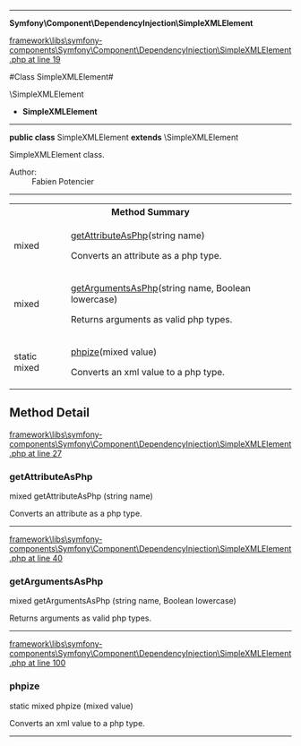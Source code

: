 

- - -

**Symfony\Component\DependencyInjection\SimpleXMLElement**


<a href="https://github.com/JeyDotC/Hirudo/blob/master/framework/libs/symfony-components/Symfony/Component/DependencyInjection/SimpleXMLElement.php#L19" target='_blank'>framework\libs\symfony-components\Symfony\Component\DependencyInjection\SimpleXMLElement.php at line 19</a>

#Class SimpleXMLElement#

\SimpleXMLElement
* **SimpleXMLElement**




- - -

<p><strong>public  class</strong> <span>SimpleXMLElement</span>
<strong>extends</strong> \SimpleXMLElement

</p>

<div class="comment" id="overview_description"><p>SimpleXMLElement class.</p></div>

<dl>
<dt>Author:</dt>
<dd>Fabien Potencier <fabien@symfony.com></dd>
</dl>


- - -

<table id="summary_method">
<tr><th colspan="2">Method Summary</th></tr>
<tr>
<td><span class='k'></span> <span class='nx'>mixed</span></td>
<td class="description"><p class="name"><a href="#getattributeasphp">getAttributeAsPhp</a>(string name)</p><p class="description">Converts an attribute as a php type.</p></td>
</tr>
<tr>
<td><span class='k'></span> <span class='nx'>mixed</span></td>
<td class="description"><p class="name"><a href="#getargumentsasphp">getArgumentsAsPhp</a>(string name, Boolean lowercase)</p><p class="description">Returns arguments as valid php types.</p></td>
</tr>
<tr>
<td><span class='k'>static </span> <span class='nx'>mixed</span></td>
<td class="description"><p class="name"><a href="#phpize">phpize</a>(mixed value)</p><p class="description">Converts an xml value to a php type.</p></td>
</tr>
</table>

<h2 id="detail_method">Method Detail</h2>

<a href="https://github.com/JeyDotC/Hirudo/blob/master/framework/libs/symfony-components/Symfony/Component/DependencyInjection/SimpleXMLElement.php#L27" target='_blank'>framework\libs\symfony-components\Symfony\Component\DependencyInjection\SimpleXMLElement.php at line 27</a>

<h3 id="getAttributeAsPhp()">getAttributeAsPhp</h3>
<span class='k'></span> <span class='nx'>mixed</span> <span class='nf'>getAttributeAsPhp</span> (string name)

<div class="details">
<p>Converts an attribute as a php type.</p>
</div>

- - -


<a href="https://github.com/JeyDotC/Hirudo/blob/master/framework/libs/symfony-components/Symfony/Component/DependencyInjection/SimpleXMLElement.php#L40" target='_blank'>framework\libs\symfony-components\Symfony\Component\DependencyInjection\SimpleXMLElement.php at line 40</a>

<h3 id="getArgumentsAsPhp()">getArgumentsAsPhp</h3>
<span class='k'></span> <span class='nx'>mixed</span> <span class='nf'>getArgumentsAsPhp</span> (string name, Boolean lowercase)

<div class="details">
<p>Returns arguments as valid php types.</p>
</div>

- - -


<a href="https://github.com/JeyDotC/Hirudo/blob/master/framework/libs/symfony-components/Symfony/Component/DependencyInjection/SimpleXMLElement.php#L100" target='_blank'>framework\libs\symfony-components\Symfony\Component\DependencyInjection\SimpleXMLElement.php at line 100</a>

<h3 id="phpize()">phpize</h3>
<span class='k'>static </span> <span class='nx'>mixed</span> <span class='nf'>phpize</span> (mixed value)

<div class="details">
<p>Converts an xml value to a php type.</p>
</div>

- - -

